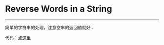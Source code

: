 #	Reverse Words in a String
---

简单的字符串的处理，注意空串的返回值就好..

代码：<a href="./Reverse_Words_in_a_String.cpp">点这里</a>
